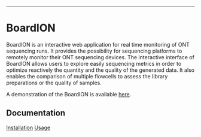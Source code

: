  ---
# BoardION

BoardION is an interactive web application for real time monitoring of ONT sequencing runs. It provides the possibility for sequencing platforms to remotely monitor their ONT sequencing devices. The interactive interface of BoardION allows users to explore easily sequencing metrics in order to optimize reactively the quantity and the quality of the generated data. It also enables the comparison of multiple flowcells to assess the library preparations or the quality of samples.

A demonstration of the BoardION is available [here](www.genoscope.cns.fr/boardion/demo).

## Documentation

[Installation](docs/installation.md)
[Usage](doc/usage.md)
